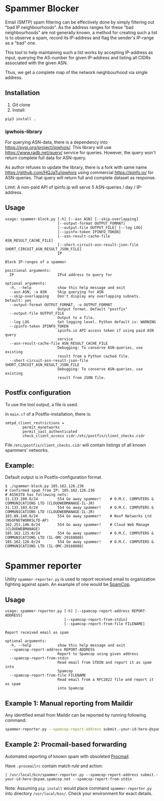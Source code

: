 # Spammer Blocker

Email (SMTP) spam filtering can be effectively done by simply filtering out "bad IP neighbourhoods".
As the address ranges for these "bad neighbourhoods" are not generally known, a method for creating
such a list is to observe a spam, record its IP-address and flag the sender's IP-range as a "bad" one.

This tool to help maintaining such a list works by accepting IP-address as input, querying the
AS-number for given IP-address and listing all CIDRs associated with the given ASN.

Thus, we get a complete map of the network neighbourhood via single address.

## Installation
1. Git clone
1. Install:
```bash
pip3 install .
```

### ipwhois-library
For querying ASN-data, there is a dependency into https://pypi.org/project/ipwhois/.
This library will use https://www.radb.net/query/ service for queries. However, the query
won't return complete full data for ASN-query.

As author refuses to update the library, there is a fork with same name https://github.com/HQJaTu/ipwhois
using commercial https://ipinfo.io/ for ASN-queries. That query will return full and complete dataset as response.

Limit: A non-paid API of ipinfo.ip will serve 5 ASN-queries / day / IP-address.

## Usage
```text
usage: spammer-block.py [-h] [--asn ASN] [--skip-overlapping]
                        [--output-format OUTPUT_FORMAT]
                        [--output-file OUTPUT_FILE] [--log LOG]
                        [--ipinfo-token IPINFO_TOKEN]
                        [--asn-result-cache-file ASN_RESULT_CACHE_FILE]
                        [--short-circuit-asn-result-json-file SHORT_CIRCUIT_ASN_RESULT_JSON_FILE]
                        IP

Block IP-ranges of a spammer

positional arguments:
  IP                    IPv4 address to query for

optional arguments:
  -h, --help            show this help message and exit
  --asn ASN, -a ASN     Skip querying for ASN
  --skip-overlapping    Don't display any overlapping subnets. Default: yes
  --output-format OUTPUT_FORMAT, -o OUTPUT_FORMAT
                        Output format. Default "postfix"
  --output-file OUTPUT_FILE
                        Output to a file.
  --log LOG             Set logging level. Python default is: WARNING
  --ipinfo-token IPINFO_TOKEN
                        ipinfo.io API access token if using paid ASN query
                        service
  --asn-result-cache-file ASN_RESULT_CACHE_FILE
                        Debugging: To conserve ASN-queries, use existing
                        result from a Python cached file.
  --short-circuit-asn-result-json-file SHORT_CIRCUIT_ASN_RESULT_JSON_FILE
                        Debugging: To conserve ASN-queries, use existing
                        result from JSON file.
```

## Postfix configuration
To use the tool output, a file is used.

In `main.cf` of a Postfix-installation, there is:
```text
smtpd_client_restrictions =
        permit_mynetworks
        permit_sasl_authenticated
        check_client_access cidr:/etc/postfix/client_checks.cidr
```

File `/etc/postfix/client_checks.cidr` will contain listings of all known spammers' networks.

## Example:
Default output is in Postfix-configuration format.
```text
$ ./spammer-block.py 185.162.126.236
# Confirmed spam from IP: 185.162.126.236
# AS56378 has following nets:
31.133.100.0/24         554 Go away spammer!    # O.M.C. COMPUTERS & COMMUNICATIONS LTD (CLOUDWEBMANAGE-IL-JR)
31.133.103.0/24         554 Go away spammer!    # O.M.C. COMPUTERS & COMMUNICATIONS LTD (CLOUDWEBMANAGE-IL-JR)
103.89.140.0/24         554 Go away spammer!    # Nsof Networks Ltd (NSOFNETWORKSLTD-AP)
162.251.146.0/24        554 Go away spammer!    # Cloud Web Manage (CLOUDWEBMANAGE)
185.162.125.0/24        554 Go away spammer!    # O.M.C. COMPUTERS & COMMUNICATIONS LTD (IL-OMC-20160808)
185.162.126.0/24        554 Go away spammer!    # O.M.C. COMPUTERS & COMMUNICATIONS LTD (IL-OMC-20160808)
```

# Spammer reporter

Utility `spammer-reporter.py` is used to report received email to organization
fighting against spam. An example of one would be [SpamCop](https://www.spamcop.net/).

## Usage
```text
usage: spammer-reporter.py [-h] [--spamcop-report-address REPORT-ADDRESS]
                           [--spamcop-report-from-stdin]
                           [--spamcop-report-from-file FILENAME]

Report received email as spam

optional arguments:
  -h, --help            show this help message and exit
  --spamcop-report-address REPORT-ADDRESS
                        Report to Spamcop using given address
  --spamcop-report-from-stdin
                        Read email from STDIN and report it as spam into
                        Spamcop
  --spamcop-report-from-file FILENAME
                        Read email from a RFC2822 file and report it as spam
                        into Spamcop
```

## Example 1: Manual reporting from Maildir
Any identified email from Maildir can be reported by running following command:
```bash
spammer-reporter.py --spamcop-report-address submit.-your-id-here-@spam.spamcop.net --spamcop_report_from_stdin
```

## Example 2: Procmail-based forwarding
Automated reporting of known spam with obsoleted [Procmail](https://wiki2.dovecot.org/procmail).

Have `.procmailrc` contain match rule and action:
```text
| /usr/local/bin/spammer-reporter.py --spamcop-report-address submit.-your-id-here-@spam.spamcop.net --spamcop-report-from-stdin
```

Note: Assuming `pip install` would place command `spammer-reporter.py` into directory `/usr/local/bin/`.
Check your environment for exact details.